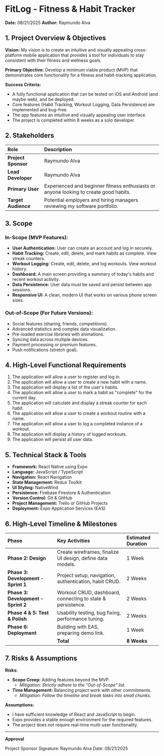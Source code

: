 # FitLog - Fitness & Habit Tracker

**Date:** 08/21/2025
**Author:** Raymundo Alva

## 1. Project Overview & Objectives

**Vision:** My vision is to create an intuitive and visually appealing cross-platform mobile application that provides a tool for individuals to stay consistent with their fitness and wellness goals.

**Primary Objective:** Develop a minimum viable product (MVP) that demonstrates core functionality for a fitness and habit-tracking application.

**Success Criteria:**
*   A fully functional application that can be tested on iOS and Android (and maybe web), and be deployed.
*   Core features (Habit Tracking, Workout Logging, Data Persistence) are implemented and bug-free.
*   The app features an intuitive and visually appealing user interface.
*   The project is completed within 8 weeks as a solo developer.

## 2. Stakeholders

| Role | Description |
| :--- | :--- |
| **Project Sponsor** | Raymundo Alva |
| **Lead Developer** | Raymundo Alva |
| **Primary User** | Experienced and beginner fitness enthusiasts or anyone looking to create good habits. |
| **Target Audience** | Potential employers and hiring managers reviewing my software portfolio. |

## 3. Scope

### In-Scope (MVP Features):
*   **User Authentication:** User can create an account and log in securely.
*   **Habit Tracking:** Create, edit, delete, and mark habits as complete. View streak counters.
*   **Workout Logging:** Create, edit, delete, and log workouts. View workout history.
*   **Dashboard:** A main screen providing a summary of today's habits and recent workout activity.
*   **Data Persistence:** User data must be saved and persist between app sessions.
*   **Responsive UI:** A clean, modern UI that works on various phone screen sizes.

### Out-of-Scope (For Future Versions):
*   Social features (sharing, friends, competitions).
*   Advanced statistics and complex data visualization.
*   Pre-loaded exercise libraries with animations.
*   Syncing data across multiple devices.
*   Payment processing or premium features.
*   Push notifications (stretch goal).

## 4. High-Level Functional Requirements

1.  The application will allow a user to register and log in.
2.  The application will allow a user to create a new habit with a name.
3.  The application will display a list of the user's habits.
4.  The application will allow a user to mark a habit as "complete" for the current day.
5.  The application will calculate and display a streak counter for each habit.
6.  The application will allow a user to create a workout routine with a name.
7.  The application will allow a user to log a completed instance of a workout.
8.  The application will display a history of logged workouts.
9.  The application will persist all user data.

## 5. Technical Stack & Tools

*   **Framework:** React Native using Expo
*   **Language:** JavaScript / TypeScript
*   **Navigation:** React Navigation
*   **State Management:** Redux Toolkit
*   **UI Styling:** NativeWind
*   **Persistence:** Firebase Firestore & Authentication
*   **Version Control:** Git & GitHub
*   **Project Management:** Trello or GitHub Projects
*   **Deployment:** Expo Application Services (EAS)

## 6. High-Level Timeline & Milestones

| Phase | Key Activities | Estimated Duration |
| :--- | :--- | :--- |
| **Phase 2: Design** | Create wireframes, finalize UI design, define data models. | 1 Week |
| **Phase 3: Development - Sprint 1** | Project setup, navigation, authentication, habit CRUD. | 2 Weeks |
| **Phase 3: Development - Sprint 2** | Workout CRUD, dashboard, connecting to state & persistence. | 2 Weeks |
| **Phase 4 & 5: Test & Polish** | Usability testing, bug fixing, performance tuning. | 2 Weeks |
| **Phase 6: Deployment** | Building with EAS, preparing demo link. | 1 Week |
| | **Total** | **8 Weeks** |

## 7. Risks & Assumptions

**Risks:**
*   **Scope Creep:** Adding features beyond the MVP.
    *   *Mitigation: Strictly adhere to the "Out-of-Scope" list.*
*   **Time Management:** Balancing project work with other commitments.
    *   *Mitigation: Follow the timeline and break tasks into small chunks.*

**Assumptions:**
*   I have sufficient knowledge of React and JavaScript to begin.
*   Expo provides a stable enough environment for the required features.
*   The project does not require real-time multi-user functionality.

---

**Approval**

Project Sponsor Signature: Raymundo Alva
Date: 08/21/2025
